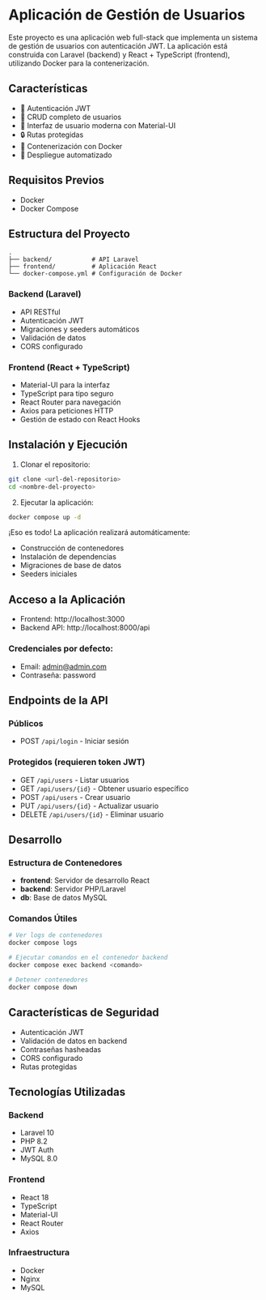 # Aplicación de Gestión de Usuarios

Este proyecto es una aplicación web full-stack que implementa un sistema de gestión de usuarios con autenticación JWT. La aplicación está construida con Laravel (backend) y React + TypeScript (frontend), utilizando Docker para la contenerización.

## Características

- 🔐 Autenticación JWT
- 👥 CRUD completo de usuarios
- 🎨 Interfaz de usuario moderna con Material-UI
- 🔒 Rutas protegidas
- 🐳 Contenerización con Docker
- 🚀 Despliegue automatizado

## Requisitos Previos

- Docker
- Docker Compose

## Estructura del Proyecto

```
.
├── backend/           # API Laravel
├── frontend/          # Aplicación React
└── docker-compose.yml # Configuración de Docker
```

### Backend (Laravel)

- API RESTful
- Autenticación JWT
- Migraciones y seeders automáticos
- Validación de datos
- CORS configurado

### Frontend (React + TypeScript)

- Material-UI para la interfaz
- TypeScript para tipo seguro
- React Router para navegación
- Axios para peticiones HTTP
- Gestión de estado con React Hooks

## Instalación y Ejecución

1. Clonar el repositorio:

```bash
git clone <url-del-repositorio>
cd <nombre-del-proyecto>
```

2. Ejecutar la aplicación:

```bash
docker compose up -d
```

¡Eso es todo! La aplicación realizará automáticamente:

- Construcción de contenedores
- Instalación de dependencias
- Migraciones de base de datos
- Seeders iniciales

## Acceso a la Aplicación

- Frontend: http://localhost:3000
- Backend API: http://localhost:8000/api

### Credenciales por defecto:

- Email: admin@admin.com
- Contraseña: password

## Endpoints de la API

### Públicos

- POST `/api/login` - Iniciar sesión

### Protegidos (requieren token JWT)

- GET `/api/users` - Listar usuarios
- GET `/api/users/{id}` - Obtener usuario específico
- POST `/api/users` - Crear usuario
- PUT `/api/users/{id}` - Actualizar usuario
- DELETE `/api/users/{id}` - Eliminar usuario

## Desarrollo

### Estructura de Contenedores

- **frontend**: Servidor de desarrollo React
- **backend**: Servidor PHP/Laravel
- **db**: Base de datos MySQL

### Comandos Útiles

```bash
# Ver logs de contenedores
docker compose logs

# Ejecutar comandos en el contenedor backend
docker compose exec backend <comando>

# Detener contenedores
docker compose down
```

## Características de Seguridad

- Autenticación JWT
- Validación de datos en backend
- Contraseñas hasheadas
- CORS configurado
- Rutas protegidas

## Tecnologías Utilizadas

### Backend

- Laravel 10
- PHP 8.2
- JWT Auth
- MySQL 8.0

### Frontend

- React 18
- TypeScript
- Material-UI
- React Router
- Axios

### Infraestructura

- Docker
- Nginx
- MySQL
